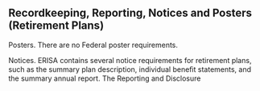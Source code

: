 ## Recordkeeping, Reporting, Notices and Posters (Retirement Plans)

Posters. There are no Federal poster requirements.

Notices. ERISA contains several notice requirements for retirement plans, such as the summary plan description, individual beneﬁt statements, and the summary annual report. The Reporting and Disclosure